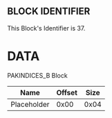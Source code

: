 ## BLOCK IDENTIFIER
This Block's Identifier is 37.
# DATA
PAKINDICES_B Block

| Name | Offset | Size |
|--------|---------|------
| Placeholder | 0x00 | 0x04 |
